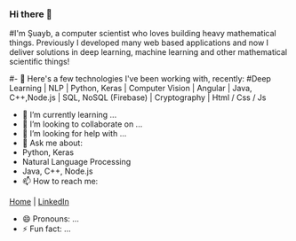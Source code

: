 ### Hi there 👋

#I'm Şuayb, a computer scientist who loves building heavy mathematical things. Previously I developed many web based applications and now I deliver solutions in deep learning, machine learning and other mathematical scientific things!

#- 🔭 Here's a few technologies I've been working with, recently: 
#Deep Learning | NLP | Python, Keras | Computer Vision | Angular | Java, C++,Node.js | SQL, NoSQL (Firebase) | Cryptography | Html / Css / Js
- 🌱 I’m currently learning ...
- 👯 I’m looking to collaborate on ...
- 🤔 I’m looking for help with ...
- 💬 Ask me about:
 - Python, Keras
 - Natural Language Processing
 - Java, C++, Node.js
- 📫 How to reach me:

[Home](https://github.com/suayb25) | [LinkedIn](https://tr.linkedin.com/in/%C5%9Fuayb-talha-%C3%B6z%C3%A7elik-38b475164)
- 😄 Pronouns: ...
- ⚡ Fun fact: ...
